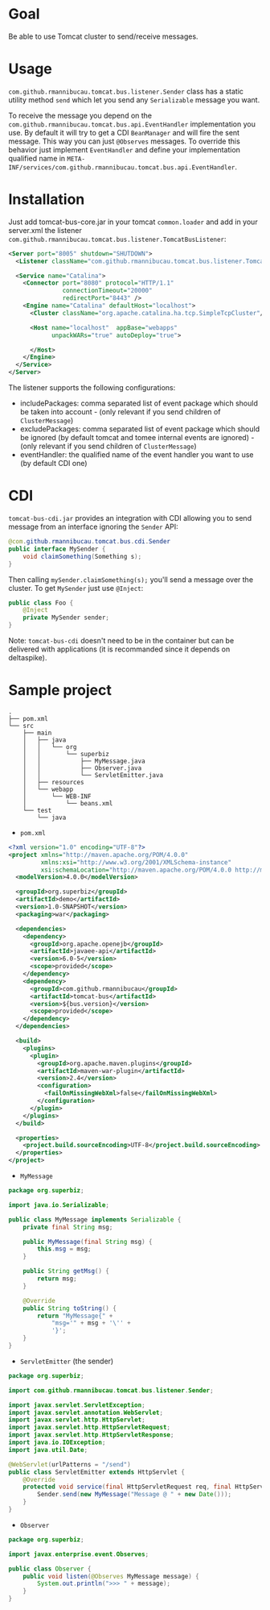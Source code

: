 # Goal

Be able to use Tomcat cluster to send/receive messages.

# Usage

`com.github.rmannibucau.tomcat.bus.listener.Sender` class has a static utility method `send`
which let you send any `Serializable` message you want.

To receive the message you depend on the `com.github.rmannibucau.tomcat.bus.api.EventHandler`
implementation you use. By default it will try to get a CDI `BeanManager` and will fire the sent message.
This way you can just `@Observes` messages. To override this behavior just implement `EventHandler`
and define your implementation qualified name in `META-INF/services/com.github.rmannibucau.tomcat.bus.api.EventHandler`.

# Installation

Just add tomcat-bus-core.jar in your tomcat `common.loader` and add in your server.xml the listener
`com.github.rmannibucau.tomcat.bus.listener.TomcatBusListener`:

```xml
<Server port="8005" shutdown="SHUTDOWN">
  <Listener className="com.github.rmannibucau.tomcat.bus.listener.TomcatBusListener" />

  <Service name="Catalina">
    <Connector port="8080" protocol="HTTP/1.1"
               connectionTimeout="20000"
               redirectPort="8443" />
    <Engine name="Catalina" defaultHost="localhost">
      <Cluster className="org.apache.catalina.ha.tcp.SimpleTcpCluster"/>

      <Host name="localhost"  appBase="webapps"
            unpackWARs="true" autoDeploy="true">

      </Host>
    </Engine>
  </Service>
</Server>

```

The listener supports the following configurations:

* includePackages: comma separated list of event package which should be taken into account - (only relevant if you send children of `ClusterMessage`)
* excludePackages: comma separated list of event package which should be ignored (by default tomcat and tomee internal events are ignored) - (only relevant if you send children of `ClusterMessage`)
* eventHandler: the qualified name of the event handler you want to use (by default CDI one)

# CDI

`tomcat-bus-cdi.jar` provides an integration with CDI allowing you to send message from an interface ignoring the `Sender` API:

```java
@com.github.rmannibucau.tomcat.bus.cdi.Sender
public interface MySender {
    void claimSomething(Something s);
}
```

Then calling `mySender.claimSomething(s);` you'll send a message over the cluster. To get `MySender`
just use `@Inject`:

```java
public class Foo {
    @Inject
    private MySender sender;
}
```

Note: `tomcat-bus-cdi` doesn't need to be in the container but can be delivered with applications (it is recommanded since it depends on deltaspike).

# Sample project

```
.
├── pom.xml
└── src
    ├── main
    │   ├── java
    │   │   └── org
    │   │       └── superbiz
    │   │           ├── MyMessage.java
    │   │           ├── Observer.java
    │   │           └── ServletEmitter.java
    │   ├── resources
    │   └── webapp
    │       └── WEB-INF
    │           └── beans.xml
    └── test
        └── java
```

* `pom.xml`

```xml
<?xml version="1.0" encoding="UTF-8"?>
<project xmlns="http://maven.apache.org/POM/4.0.0"
         xmlns:xsi="http://www.w3.org/2001/XMLSchema-instance"
         xsi:schemaLocation="http://maven.apache.org/POM/4.0.0 http://maven.apache.org/xsd/maven-4.0.0.xsd">
  <modelVersion>4.0.0</modelVersion>

  <groupId>org.superbiz</groupId>
  <artifactId>demo</artifactId>
  <version>1.0-SNAPSHOT</version>
  <packaging>war</packaging>

  <dependencies>
    <dependency>
      <groupId>org.apache.openejb</groupId>
      <artifactId>javaee-api</artifactId>
      <version>6.0-5</version>
      <scope>provided</scope>
    </dependency>
    <dependency>
      <groupId>com.github.rmannibucau</groupId>
      <artifactId>tomcat-bus</artifactId>
      <version>${bus.version}</version>
      <scope>provided</scope>
    </dependency>
  </dependencies>

  <build>
    <plugins>
      <plugin>
        <groupId>org.apache.maven.plugins</groupId>
        <artifactId>maven-war-plugin</artifactId>
        <version>2.4</version>
        <configuration>
          <failOnMissingWebXml>false</failOnMissingWebXml>
        </configuration>
      </plugin>
    </plugins>
  </build>

  <properties>
    <project.build.sourceEncoding>UTF-8</project.build.sourceEncoding>
  </properties>
</project>
```

* `MyMessage`

```java
package org.superbiz;

import java.io.Serializable;

public class MyMessage implements Serializable {
    private final String msg;

    public MyMessage(final String msg) {
        this.msg = msg;
    }

    public String getMsg() {
        return msg;
    }

    @Override
    public String toString() {
        return "MyMessage{" +
            "msg='" + msg + '\'' +
            '}';
    }
}

```

* `ServletEmitter` (the sender)

```java
package org.superbiz;

import com.github.rmannibucau.tomcat.bus.listener.Sender;

import javax.servlet.ServletException;
import javax.servlet.annotation.WebServlet;
import javax.servlet.http.HttpServlet;
import javax.servlet.http.HttpServletRequest;
import javax.servlet.http.HttpServletResponse;
import java.io.IOException;
import java.util.Date;

@WebServlet(urlPatterns = "/send")
public class ServletEmitter extends HttpServlet {
    @Override
    protected void service(final HttpServletRequest req, final HttpServletResponse resp) throws ServletException, IOException {
        Sender.send(new MyMessage("Message @ " + new Date()));
    }
}
```

* `Observer`

```java
package org.superbiz;

import javax.enterprise.event.Observes;

public class Observer {
    public void listen(@Observes MyMessage message) {
        System.out.println(">>> " + message);
    }
}
```
